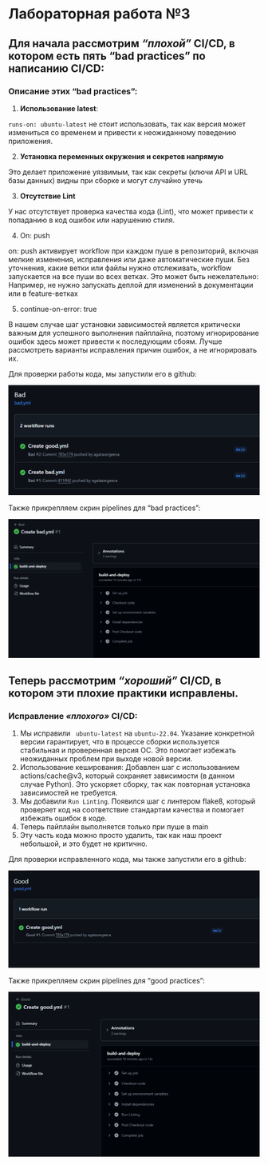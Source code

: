 # Лабораторная работа №3

## Для начала рассмотрим *“плохой”* CI/CD, в котором есть пять “bad practices” по написанию CI/CD:

### Описание этих “bad practices”:
1.	**Использование latest**:
   
`runs-on: ubuntu-latest` не стоит использовать, так как версия может измениться со временем и привести к неожиданному поведению приложения.

2.	**Установка переменных окружения и секретов напрямую**
   
Это делает приложение уязвимым, так как секреты (ключи API и URL базы данных) видны при сборке и могут случайно утечь

3.	**Отсутствие Lint**
   
У нас отсутствует проверка качества кода (Lint), что может привести к попаданию в код ошибок или нарушению стиля.

4. On: push
   
on: push активирует workflow при каждом пуше в репозиторий, включая мелкие изменения, исправления или даже автоматические пуши.
Без уточнения, какие ветки или файлы нужно отслеживать, workflow запускается на все пуши во всех ветках. Это может быть нежелательно:
Например, не нужно запускать деплой для изменений в документации или в feature-ветках

5. continue-on-error: true
 
В нашем случае шаг установки зависимостей является критически важным для успешного выполнения пайплайна, поэтому игнорирование ошибок здесь может привести к последующим сбоям. Лучше рассмотреть варианты исправления причин ошибок, а не игнорировать их.

Для проверки работы кода, мы запустили его в github:

![bad](https://github.com/agatasergeeva/DevOps-Cloud-Labs/blob/main/DevOps_3/screen/Bad.png)

Также прикрепляем скрин pipelines для  “bad practices”:

![sc1](https://github.com/agatasergeeva/DevOps-Cloud-Labs/blob/main/DevOps_3/screen/Bad2.png)

## Теперь рассмотрим *“хороший”* CI/CD, в котором эти плохие практики исправлены.

### Исправление *«плохого»* CI/CD:
1.	Мы исправили ` ubuntu-latest` на `ubuntu-22.04`. Указание конкретной версии гарантирует, что в процессе сборки используется стабильная и проверенная версия ОС. Это помогает избежать неожиданных проблем при выходе новой версии.
2.	Использование кеширования: Добавлен шаг с использованием actions/cache@v3, который сохраняет зависимости (в данном случае Python). Это ускоряет сборку, так как повторная установка зависимостей не требуется.
3.	Мы добавили `Run Linting`. Появился шаг с линтером flake8, который проверяет код на соответствие стандартам качества и помогает избежать ошибок в коде.
4.	Теперь пайплайн выполняется только при пуше в main
5.	Эту часть кода можно просто удалить, так как наш проект небольшой, и это будет не критично.

Для проверки исправленного кода, мы также запустили его в github:

![good](https://github.com/agatasergeeva/DevOps-Cloud-Labs/blob/main/DevOps_3/screen/Good.png)

Также прикрепляем скрин pipelines для  “good practices”:

![sc2](https://github.com/agatasergeeva/DevOps-Cloud-Labs/blob/main/DevOps_3/screen/Good2.png)
